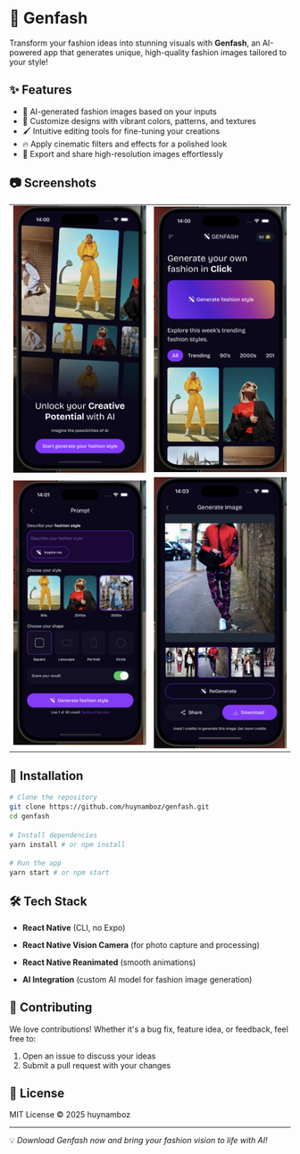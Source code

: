 # 📸 Genfash

Transform your fashion ideas into stunning visuals with **Genfash**, an AI-powered app that generates unique, high-quality fashion images tailored to your style!

## ✨ Features
- 🧠 AI-generated fashion images based on your inputs
- 🎨 Customize designs with vibrant colors, patterns, and textures
- 🖌️ Intuitive editing tools for fine-tuning your creations
- 🔥 Apply cinematic filters and effects for a polished look
- 💾 Export and share high-resolution images effortlessly

## 📷 Screenshots
<table align="center">
  <tr>
    <td align="center" width="25%">
      <img src="docs/image4.png" alt="Preview" title="Desktop Preview">
    </td>
    <td align="center" width="25%">
      <img src="docs/image3.png" alt="Preview" title="Mobile Preview">
    </td>
  </tr>
  <tr>
    <td align="center" width="25%">
      <img src="docs/image2.png" alt="Preview" title="Desktop Preview">
    </td>
    <td align="center" width="25%">
      <img src="docs/image.png" alt="Preview" title="Mobile Preview">
    </td>
  </tr>
</table>

## 🚀 Installation
```bash
# Clone the repository
git clone https://github.com/huynamboz/genfash.git
cd genfash

# Install dependencies
yarn install # or npm install

# Run the app
yarn start # or npm start
```

## 🛠️ Tech Stack
- **React Native** (CLI, no Expo)
- **React Native Vision Camera** (for photo capture and processing)
- **React Native Reanimated** (smooth animations)

- **AI Integration** (custom AI model for fashion image generation)

## 🤝 Contributing
We love contributions! Whether it's a bug fix, feature idea, or feedback, feel free to:
1. Open an issue to discuss your ideas
2. Submit a pull request with your changes

## 📜 License
MIT License © 2025 huynamboz

---

💡 *Download Genfash now and bring your fashion vision to life with AI!*